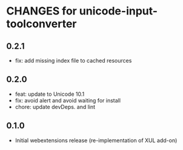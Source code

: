 # CHANGES for unicode-input-toolconverter

## 0.2.1

- fix: add missing index file to cached resources

## 0.2.0

- feat: update to Unicode 10.1
- fix: avoid alert and avoid waiting for install
- chore: update devDeps. and lint

## 0.1.0

- Initial webextensions release (re-implementation of XUL add-on)
